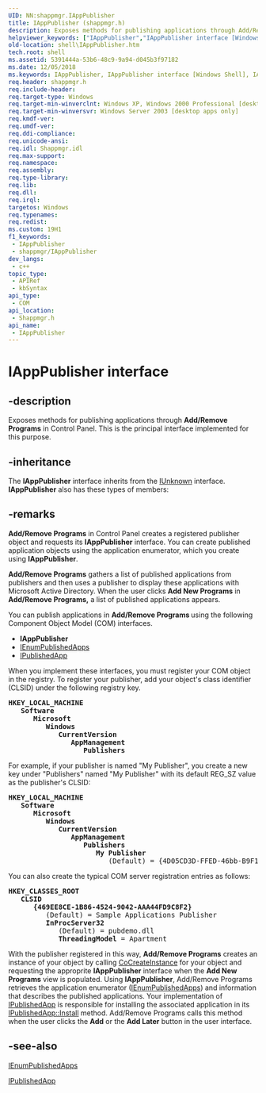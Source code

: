 ```yaml
---
UID: NN:shappmgr.IAppPublisher
title: IAppPublisher (shappmgr.h)
description: Exposes methods for publishing applications through Add/Remove Programs in Control Panel. This is the principal interface implemented for this purpose.
helpviewer_keywords: ["IAppPublisher","IAppPublisher interface [Windows Shell]","IAppPublisher interface [Windows Shell]","described","inet_IAppPublisher","shappmgr/IAppPublisher","shell.IAppPublisher"]
old-location: shell\IAppPublisher.htm
tech.root: shell
ms.assetid: 5391444a-53b6-48c9-9a94-d045b3f97182
ms.date: 12/05/2018
ms.keywords: IAppPublisher, IAppPublisher interface [Windows Shell], IAppPublisher interface [Windows Shell],described, inet_IAppPublisher, shappmgr/IAppPublisher, shell.IAppPublisher
req.header: shappmgr.h
req.include-header: 
req.target-type: Windows
req.target-min-winverclnt: Windows XP, Windows 2000 Professional [desktop apps only]
req.target-min-winversvr: Windows Server 2003 [desktop apps only]
req.kmdf-ver: 
req.umdf-ver: 
req.ddi-compliance: 
req.unicode-ansi: 
req.idl: Shappmgr.idl
req.max-support: 
req.namespace: 
req.assembly: 
req.type-library: 
req.lib: 
req.dll: 
req.irql: 
targetos: Windows
req.typenames: 
req.redist: 
ms.custom: 19H1
f1_keywords:
 - IAppPublisher
 - shappmgr/IAppPublisher
dev_langs:
 - c++
topic_type:
 - APIRef
 - kbSyntax
api_type:
 - COM
api_location:
 - Shappmgr.h
api_name:
 - IAppPublisher
---
```


# IAppPublisher interface


## -description

Exposes methods for publishing applications through <b>Add/Remove Programs</b> in Control Panel. This is the principal interface implemented for this purpose.

## -inheritance

The <b>IAppPublisher</b> interface inherits from the <a href="/windows/desktop/api/unknwn/nn-unknwn-iunknown">IUnknown</a> interface. <b>IAppPublisher</b> also has these types of members:

## -remarks

<b>Add/Remove Programs</b> in Control Panel creates a registered publisher object and requests its <b>IAppPublisher</b> interface.  You can create published application objects using the application enumerator, which you create using <b>IAppPublisher</b>.

<b>Add/Remove Programs</b> gathers a list of published applications from publishers and then uses a publisher to display these applications with Microsoft Active Directory.  When the user clicks <b>Add New Programs</b> in <b>Add/Remove Programs,</b> a list of published applications appears.

You can publish applications in <b>Add/Remove Programs </b> using the following Component Object Model (COM) interfaces.

<ul>
<li><b>IAppPublisher</b></li>
<li>
<a href="/windows/desktop/api/shappmgr/nn-shappmgr-ienumpublishedapps">IEnumPublishedApps</a>
</li>
<li>
<a href="/windows/desktop/api/shappmgr/nn-shappmgr-ipublishedapp">IPublishedApp</a>
</li>
</ul>
When you implement these interfaces, you must register your COM object in the registry.  To register your publisher, add your object's class identifier (CLSID) under the following registry key.


<pre xml:space="preserve"><b>HKEY_LOCAL_MACHINE</b>
   <b>Software</b>
      <b>Microsoft</b>
         <b>Windows</b>
            <b>CurrentVersion</b>
               <b>AppManagement</b>
                  <b>Publishers</b></pre>


For example, if your publisher is named "My Publisher", you  create a new key under "Publishers" named "My Publisher" with its default REG_SZ value as the publisher's CLSID:


<pre xml:space="preserve"><b>HKEY_LOCAL_MACHINE</b>
   <b>Software</b>
      <b>Microsoft</b>
         <b>Windows</b>
            <b>CurrentVersion</b>
               <b>AppManagement</b>
                  <b>Publishers</b>
                     <b>My Publisher</b>
                        (Default) = {4D05CD3D-FFED-46bb-B9F1-321C26BE6362}</pre>


You can also create the typical COM server registration entries as follows:


<pre xml:space="preserve"><b>HKEY_CLASSES_ROOT</b>
   <b>CLSID</b>
      <b>{469EE8CE-1B86-4524-9042-AAA44FD9C8F2}</b>
         (Default) = Sample Applications Publisher
         <b>InProcServer32</b>
            (Default) = pubdemo.dll
            <b>ThreadingModel</b> = Apartment</pre>


With the publisher registered in this way, <b>Add/Remove Programs</b> creates an instance of your object by calling <a href="/windows/desktop/api/combaseapi/nf-combaseapi-cocreateinstance">CoCreateInstance</a> for your object and requesting the approprite <b>IAppPublisher</b> interface when the <b>Add New Programs</b> view is populated. Using <b>IAppPublisher</b>, Add/Remove Programs retrieves the application enumerator (<a href="/windows/desktop/api/shappmgr/nn-shappmgr-ienumpublishedapps">IEnumPublishedApps</a>) and information that describes the published applications.  Your implementation of <a href="/windows/desktop/api/shappmgr/nn-shappmgr-ipublishedapp">IPublishedApp</a> is responsible for installing the associated application in its <a href="/windows/desktop/api/shappmgr/nf-shappmgr-ipublishedapp-install">IPublishedApp::Install</a> method. Add/Remove Programs calls this method when the user clicks the <b>Add</b> or the <b>Add Later</b> button in the user interface.

## -see-also

<a href="/windows/desktop/api/shappmgr/nn-shappmgr-ienumpublishedapps">IEnumPublishedApps</a>



<a href="/windows/desktop/api/shappmgr/nn-shappmgr-ipublishedapp">IPublishedApp</a>
